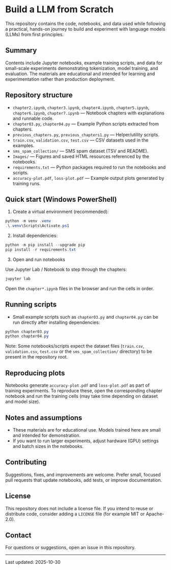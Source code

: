# Build a LLM from Scratch

This repository contains the code, notebooks, and data used while following a practical, hands-on journey to build and experiment with language models (LLMs) from first principles.

## Summary

Contents include Jupyter notebooks, example training scripts, and data for small-scale experiments demonstrating tokenization, model training, and evaluation. The materials are educational and intended for learning and experimentation rather than production deployment.

## Repository structure

- `chapter2.ipynb`, `chapter3.ipynb`, `chapter4.ipynb`, `chapter5.ipynb`, `chapter6.ipynb`, `chapter7.ipynb` — Notebook chapters with explanations and runnable code.
- `chapter03.py`, `chapter04.py` — Example Python scripts extracted from chapters.
- `previous_chapters.py`, `previous_chapters1.py` — Helper/utility scripts.
- `train.csv`, `validation.csv`, `test.csv` — CSV datasets used in the examples.
- `sms_spam_collection/` — SMS spam dataset (TSV and README).
- `Images/` — Figures and saved HTML resources referenced by the notebooks.
- `requirements.txt` — Python packages required to run the notebooks and scripts.
- `accuracy-plot.pdf`, `loss-plot.pdf` — Example output plots generated by training runs.

## Quick start (Windows PowerShell)

1. Create a virtual environment (recommended):

```powershell
python -m venv .venv
.\.venv\Scripts\Activate.ps1
```

2. Install dependencies:

```powershell
python -m pip install --upgrade pip
pip install -r requirements.txt
```

3. Open and run notebooks

Use Jupyter Lab / Notebook to step through the chapters:

```powershell
jupyter lab
```

Open the `chapter*.ipynb` files in the browser and run the cells in order.

## Running scripts

- Small example scripts such as `chapter03.py` and `chapter04.py` can be run directly after installing dependencies:

```powershell
python chapter03.py
python chapter04.py
```

Note: Some notebooks/scripts expect the dataset files (`train.csv`, `validation.csv`, `test.csv` or the `sms_spam_collection/` directory) to be present in the repository root.

## Reproducing plots

Notebooks generate `accuracy-plot.pdf` and `loss-plot.pdf` as part of training experiments. To reproduce these, open the corresponding chapter notebook and run the training cells (may take time depending on dataset and model size).

## Notes and assumptions

- These materials are for educational use. Models trained here are small and intended for demonstration.
- If you want to run larger experiments, adjust hardware (GPU) settings and batch sizes in the notebooks.

## Contributing

Suggestions, fixes, and improvements are welcome. Prefer small, focused pull requests that update notebooks, add tests, or improve documentation.

## License

This repository does not include a license file. If you intend to reuse or distribute code, consider adding a `LICENSE` file (for example MIT or Apache-2.0).

## Contact

For questions or suggestions, open an issue in this repository.

---
Last updated: 2025-10-30